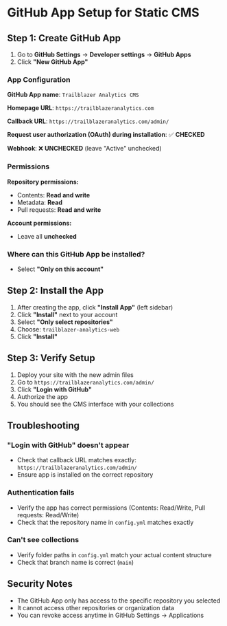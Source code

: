 # GitHub App Setup for Static CMS

## Step 1: Create GitHub App

1. Go to **GitHub Settings** → **Developer settings** → **GitHub Apps**
2. Click **"New GitHub App"**

### App Configuration

**GitHub App name**: `Trailblazer Analytics CMS`

**Homepage URL**: `https://trailblazeranalytics.com`

**Callback URL**: `https://trailblazeranalytics.com/admin/`

**Request user authorization (OAuth) during installation**: ✅ **CHECKED**

**Webhook**: ❌ **UNCHECKED** (leave "Active" unchecked)

### Permissions

**Repository permissions:**
- Contents: **Read and write**
- Metadata: **Read** 
- Pull requests: **Read and write**

**Account permissions:**
- Leave all **unchecked**

### Where can this GitHub App be installed?
- Select **"Only on this account"**

## Step 2: Install the App

1. After creating the app, click **"Install App"** (left sidebar)
2. Click **"Install"** next to your account
3. Select **"Only select repositories"** 
4. Choose: `trailblazer-analytics-web`
5. Click **"Install"**

## Step 3: Verify Setup

1. Deploy your site with the new admin files
2. Go to `https://trailblazeranalytics.com/admin/`
3. Click **"Login with GitHub"**
4. Authorize the app
5. You should see the CMS interface with your collections

## Troubleshooting

### "Login with GitHub" doesn't appear
- Check that callback URL matches exactly: `https://trailblazeranalytics.com/admin/`
- Ensure app is installed on the correct repository

### Authentication fails
- Verify the app has correct permissions (Contents: Read/Write, Pull requests: Read/Write)
- Check that the repository name in `config.yml` matches exactly

### Can't see collections
- Verify folder paths in `config.yml` match your actual content structure
- Check that branch name is correct (`main`)

## Security Notes

- The GitHub App only has access to the specific repository you selected
- It cannot access other repositories or organization data
- You can revoke access anytime in GitHub Settings → Applications